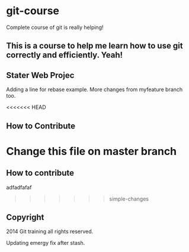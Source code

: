 # git-course
Complete course of git is really helping!
## This is a course to help me learn how to use git correctly and efficiently. Yeah!

## Stater Web Projec
Adding a line for rebase example. More changes from myfeature branch too.

<<<<<<< HEAD

## How to Contribute
Change this file on master branch
=======
## How to contribute
adfadfafaf
>>>>>>> simple-changes

## Copyright
2014 Git training all rights reserved.

Updating emergy fix after stash.